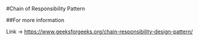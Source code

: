 #Chain of Responsibility Pattern



##For more information

Link -> https://www.geeksforgeeks.org/chain-responsibility-design-pattern/